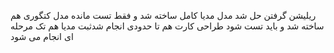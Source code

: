 ریلیشن گرفتن حل شد
مدل مدیا کامل ساخته شد و فقط تست مانده
مدل کتگوری هم ساخته شد و باید تست شود
طراحی کارت هم تا حدودی انجام شدثبت مدیا هم تک مرحله ای انجام می شود